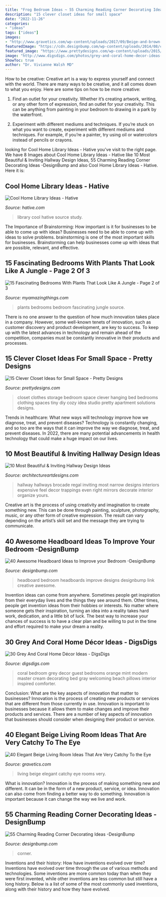 ```yaml
---
title: "Frog Bedroom Ideas ~ 55 Charming Reading Corner Decorating Ideas -designbump"
description: "15 clever closet ideas for small space"
date: "2022-11-26"
categories:
- "ideas"
tags: ["ideas"]
images:
- "http://www.gravetics.com/wp-content/uploads/2017/09/Beige-and-brown-living-room-decorating-ideas.jpg"
featuredImage: "https://cdn.designbump.com/wp-content/uploads/2014/08/creative-headboards-20.jpg"
featured_image: "https://www.prettydesigns.com/wp-content/uploads/2015/10/Clothes-Storage.jpg"
image: "http://www.digsdigs.com/photos/grey-and-coral-home-decor-ideas-30.jpg"
ShowToc: true
author: "Dr. Vivianne Walsh MD"
---
```



How to be creative:
Creative art is a way to express yourself and connect with the world. There are many ways to be creative, and it all comes down to what you enjoy. Here are some tips on how to be more creative:
1. Find an outlet for your creativity. Whether it’s creating artwork, writing, or any other form of expression, find an outlet for your creativity. This can be anything from painting in your bedroom to drawing in a park by the waterfront.

2. Experiment with different mediums and techniques. If you’re stuck on what you want to create, experiment with different mediums and techniques. For example, if you’re a painter, try using oil or watercolors instead of pencils or crayons.

	

		
looking for Cool Home Library Ideas - Hative you've visit to the right page. We have 8 Images about Cool Home Library Ideas - Hative like 10 Most Beautiful &amp; Inviting Hallway Design Ideas, 55 Charming Reading Corner Decorating Ideas -DesignBump and also Cool Home Library Ideas - Hative. Here it is:
		
    
## Cool Home Library Ideas - Hative

<img loading=lazy src="https://hative.com/wp-content/uploads/2014/12/home-library-ideas/6-cool-home-library-ideas.jpg" onerror="this.onerror=null;this.src='https://tse3.mm.bing.net/th?id=OIP.oGlDLf0I7bR-mBmyL_GZTwHaJo&amp;pid=15.1';" alt="Cool Home Library Ideas - Hative">

_Source: hative.com_

>library cool hative source study. 

	

The Importance of Brainstorming: How important is it for businesses to be able to come up with ideas?
Businesses need to be able to come up with ideas to solve problems. brainstorming is one of the most important skills for businesses. Brainstorming can help businesses come up with ideas that are possible, relevant, and effective.

    
## 15 Fascinating Bedrooms With Plants That Look Like A Jungle - Page 2 Of 3

<img loading=lazy src="https://myamazingthings.com/wp-content/uploads/2018/01/bedroom-plants-10-.jpg" onerror="this.onerror=null;this.src='https://tse1.mm.bing.net/th?id=OIP.HIBqU7MAA31_OlNMjT20qAHaLH&amp;pid=15.1';" alt="15 Fascinating Bedrooms With Plants That Look Like A Jungle - Page 2 of 3">

_Source: myamazingthings.com_

>plants bedrooms bedroom fascinating jungle source. 

	

There is no one answer to the question of how much innovation takes place in a company. However, some well-known tenets of innovation, such as customer discovery and product development, are key to success. To keep up with the latest advances in technology and remain ahead of the competition, companies must be constantly innovative in their products and processes.

    
## 15 Clever Closet Ideas For Small Space - Pretty Designs

<img loading=lazy src="https://www.prettydesigns.com/wp-content/uploads/2015/10/Clothes-Storage.jpg" onerror="this.onerror=null;this.src='https://tse1.mm.bing.net/th?id=OIP.1aTzA40VQhfVq9wn073BxQHaLF&amp;pid=15.1';" alt="15 Clever Closet Ideas for Small Space - Pretty Designs">

_Source: prettydesigns.com_

>closet clothes storage bedroom space clever hanging bed bedrooms clothing spaces tiny diy cozy idea studio pretty apartment solutions designs. 

	

Trends in healthcare: What new ways will technology improve how we diagnose, treat, and prevent diseases?
Technology is constantly changing, and so too are the ways that it can improve the way we diagnose, treat, and prevent diseases. In 2022, there are many potential advancements in health technology that could make a huge impact on our lives.

    
## 10 Most Beautiful &amp; Inviting Hallway Design Ideas

<img loading=lazy src="https://www.architectureartdesigns.com/wp-content/uploads/2015/10/268-630x840.jpg" onerror="this.onerror=null;this.src='https://tse1.mm.bing.net/th?id=OIP.AqeBkTdTmoCAbvJCEQoqewHaJ4&amp;pid=15.1';" alt="10 Most Beautiful &amp; Inviting Hallway Design Ideas">

_Source: architectureartdesigns.com_

>hallway hallways brocade regal inviting most narrow designs interiors expensive feel decor trappings even right mirrors decorate interior organize yours. 

	

Creative art is the process of using creativity and imagination to create something new. This can be done through painting, sculpture, photography, music, or any other form of creative expression. The result can vary depending on the artist’s skill set and the message they are trying to communicate.

    
## 40 Awesome Headboard Ideas To Improve Your Bedroom -DesignBump

<img loading=lazy src="https://cdn.designbump.com/wp-content/uploads/2014/08/creative-headboards-20.jpg" onerror="this.onerror=null;this.src='https://tse3.mm.bing.net/th?id=OIP.XgqRJSUQVSVJtzHpG-Wb9QHaIO&amp;pid=15.1';" alt="40 Awesome Headboard Ideas to Improve your Bedroom -DesignBump">

_Source: designbump.com_

>headboard bedroom headboards improve designs designbump link creative awesome. 

	

Invention ideas can come from anywhere. Sometimes people get inspiration from their everyday lives and the things they see around them. Other times, people get invention ideas from their hobbies or interests. No matter where someone gets their inspiration, turning an idea into a reality takes hard work, dedication, and a little bit of luck. The best way to increase your chances of success is to have a clear plan and be willing to put in the time and effort required to make your dream a reality.

    
## 30 Grey And Coral Home Décor Ideas - DigsDigs

<img loading=lazy src="http://www.digsdigs.com/photos/grey-and-coral-home-decor-ideas-30.jpg" onerror="this.onerror=null;this.src='https://tse1.mm.bing.net/th?id=OIP.GI8-xT4laSB8MU6nmwZ7-QHaJ4&amp;pid=15.1';" alt="30 Grey And Coral Home Décor Ideas - DigsDigs">

_Source: digsdigs.com_

>coral bedroom grey decor guest bedrooms orange mint modern master cream decorating bed gray welcoming beach pillows interior inspired comforter. 

	

Conclusion: What are the key aspects of innovation that matter to businesses?
Innovation is the process of creating new products or services that are different from those currently in use. Innovation is important to businesses because it allows them to make changes and improve their products and services. There are a number of key aspects of innovation that businesses should consider when designing their product or service.

    
## 40 Elegant Beige Living Room Ideas That Are Very Catchy To The Eye

<img loading=lazy src="http://www.gravetics.com/wp-content/uploads/2017/09/Beige-and-brown-living-room-decorating-ideas.jpg" onerror="this.onerror=null;this.src='https://tse1.mm.bing.net/th?id=OIP.s4ExyKjxt7Idm5FKHglWegHaJ4&amp;pid=15.1';" alt="40 Elegant Beige Living Room Ideas That Are Very Catchy To the Eye">

_Source: gravetics.com_

>living beige elegant catchy eye rooms very. 

	

What is innovation?
Innovation is the process of making something new and different. It can be in the form of a new product, service, or idea. Innovation can also come from finding a better way to do something. Innovation is important because it can change the way we live and work.

    
## 55 Charming Reading Corner Decorating Ideas -DesignBump

<img loading=lazy src="http://cdn.designbump.com/wp-content/uploads/2015/11/reading-corner-nook20.jpg" onerror="this.onerror=null;this.src='https://tse1.mm.bing.net/th?id=OIP.SU_SwTBODfmNyz10yULqtgHaKY&amp;pid=15.1';" alt="55 Charming Reading Corner Decorating Ideas -DesignBump">

_Source: designbump.com_

>corner. 

	

Inventions and their history: How have inventions evolved over time?
Inventions have evolved over time through the use of various methods and technologies. Some inventions are more common today than when they were first invented, while other inventions are less common but still have a long history. Below is a list of some of the most commonly used inventions, along with their history and how they have evolved.

